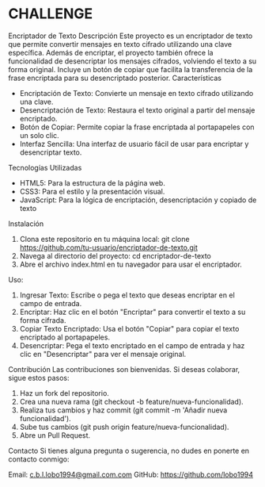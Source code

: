 # CHALLENGE
Encriptador de Texto
Descripción
Este proyecto es un encriptador de texto que permite convertir mensajes en texto cifrado utilizando una clave específica. Además de encriptar, el proyecto también ofrece la funcionalidad de desencriptar los mensajes cifrados, volviendo el texto a su forma original. Incluye un botón de copiar que facilita la transferencia de la frase encriptada para su desencriptado posterior.
Características
- Encriptación de Texto: Convierte un mensaje en texto cifrado utilizando una clave.
- Desencriptación de Texto: Restaura el texto original a partir del mensaje encriptado.
- Botón de Copiar: Permite copiar la frase encriptada al portapapeles con un solo clic.
- Interfaz Sencilla: Una interfaz de usuario fácil de usar para encriptar y desencriptar texto.

Tecnologías Utilizadas
- HTML5: Para la estructura de la página web.
- CSS3: Para el estilo y la presentación visual.
- JavaScript: Para la lógica de encriptación, desencriptación y copiado de texto

Instalación
1) Clona este repositorio en tu máquina local:
   git clone https://github.com/tu-usuario/encriptador-de-texto.git
2) Navega al directorio del proyecto:
   cd encriptador-de-texto
3) Abre el archivo index.html en tu navegador para usar el encriptador.

Uso:
1) Ingresar Texto: Escribe o pega el texto que deseas encriptar en el campo de entrada.
2) Encriptar: Haz clic en el botón "Encriptar" para convertir el texto a su forma cifrada.
3) Copiar Texto Encriptado: Usa el botón "Copiar" para copiar el texto encriptado al portapapeles.
4) Desencriptar: Pega el texto encriptado en el campo de entrada y haz clic en "Desencriptar" para ver el mensaje original.

Contribución
Las contribuciones son bienvenidas. Si deseas colaborar, sigue estos pasos:

1) Haz un fork del repositorio.
2) Crea una nueva rama (git checkout -b feature/nueva-funcionalidad).
3) Realiza tus cambios y haz commit (git commit -m 'Añadir nueva funcionalidad').
4) Sube tus cambios (git push origin feature/nueva-funcionalidad).
5) Abre un Pull Request.

Contacto
Si tienes alguna pregunta o sugerencia, no dudes en ponerte en contacto conmigo:

Email: c.b.l.lobo1994@gmail.com.com
GitHub: https://github.com/lobo1994
